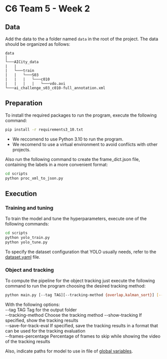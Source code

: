 # C6 Team 5 - Week 2

## Data
Add the data to the a folder named `data` in the root of the project. The data should be organized as follows:

```
data
│
└───AICity_data
|   |
|   └───train
|   |   └───S03
|   |   |   └───c010
|   |   |   |   └───vdo.avi
└───ai_challenge_s03_c010-full_annotation.xml
```
## Preparation
To install the required packages to run the program, execute the following command:

```bash
pip install -r requirements3_10.txt
```
* We reccomend to use Python 3.10 to run the program.
* We recomend to use a virtual environment to avoid conflicts with other projects.

Also run the following command to create the frame_dict.json file, containing the labels in a more convenient format:
```bash
cd scripts
python proc_xml_to_json.py
```

## Execution
### Training and tuning
To train the model and tune the hyperparameters, execute one of the following commands: 

```bash
cd scripts
python yolo_train.py
python yolo_tune.py
```
To specify the dataset configuration that YOLO usually needs, refer to the [dataset.yaml](scripts/dataset.yaml) file. 

### Object and tracking
To compute the pipeline for the object tracking just execute the following command to run the program choosing the desired tracking method:

```bash
python main.py [--tag TAG][--tracking-method {overlap,kalman_sort}] [--show-tracking] [--save-for-track-eval][--frames-percentage PERCENTAGE]
```

With the following options:\
  --tag TAG             Tag for the output folder\
  --tracking-method     Choose the tracking method
  --show-tracking       If specified, show the tracking results\
  --save-for-track-eval If specified, save the tracking results in a format that can be used for the tracking evaluation\
  --frames-percentage   Percentage of frames to skip while showing the video of the tracking results

Also, indicate paths for model to use in file of [global variables](source/global_variables.py).